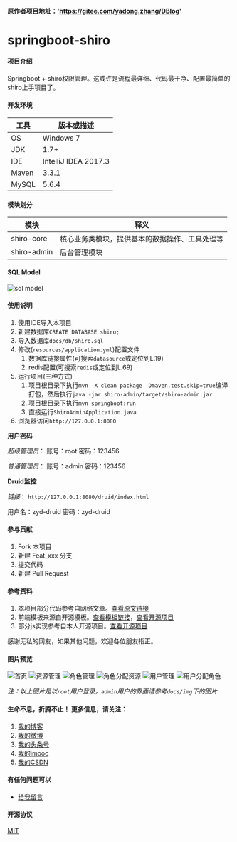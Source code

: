 #### 原作者项目地址：'https://gitee.com/yadong.zhang/DBlog'

# springboot-shiro

#### 项目介绍
Springboot + shiro权限管理。这或许是流程最详细、代码最干净、配置最简单的shiro上手项目了。

#### 开发环境

| 工具    | 版本或描述                |    
| ----- | -------------------- |    
| OS    | Windows 7            |    
| JDK   | 1.7+                 |    
| IDE   | IntelliJ IDEA 2017.3 |    
| Maven | 3.3.1                |    
| MySQL | 5.6.4                |    

#### 模块划分

| 模块         | 释义                      |    
| ---------- | ----------------------- |    
| shiro-core  | 核心业务类模块，提供基本的数据操作、工具处理等 |    
| shiro-admin | 后台管理模块                  |    

#### SQL Model

![sql model](https://gitee.com/yadong.zhang/shiro/raw/master/docs/img/sql-model.png?v=1.0)

#### 使用说明

1. 使用IDE导入本项目
2. 新建数据库`CREATE DATABASE shiro;`
3. 导入数据库`docs/db/shiro.sql`
4. 修改(`resources/application.yml`)配置文件
   1. 数据库链接属性(可搜索`datasource`或定位到L.19) 
   2. redis配置(可搜索`redis`或定位到L.69)
5. 运行项目(三种方式)
   1. 项目根目录下执行`mvn -X clean package -Dmaven.test.skip=true`编译打包，然后执行`java -jar shiro-admin/target/shiro-admin.jar`
   2. 项目根目录下执行`mvn springboot:run`
   3. 直接运行`ShiroAdminApplication.java`
6. 浏览器访问`http://127.0.0.1:8080`

**用户密码**

_超级管理员_： 账号：root  密码：123456 

_普通管理员_： 账号：admin  密码：123456

**Druid监控**

_链接_： `http://127.0.0.1:8080/druid/index.html`

用户名：zyd-druid  密码：zyd-druid


#### 参与贡献

1. Fork 本项目
2. 新建 Feat_xxx 分支
3. 提交代码
4. 新建 Pull Request

#### 参考资料

1. 本项目部分代码参考自网络文章。[查看原文链接](http://blog.csdn.net/poorcoder_/article/details/71374002)    
2. 前端模板来源自开源模板。[查看模板链接](https://colorlib.com/polygon/gentelella/index.html)，[查看开源项目](https://github.com/puikinsh/gentelella)    
3. 部分js实现参考自本人开源项目。[查看开源项目](https://gitee.com/yadong.zhang/DBlog)    

感谢无私的网友，如果其他问题，欢迎各位朋友指正。

#### 图片预览

![首页](https://gitee.com/yadong.zhang/shiro/raw/master/docs/img/index.png?v=1.0)
![资源管理](https://gitee.com/yadong.zhang/shiro/raw/master/docs/img/root-resource.png?v=1.0)
![角色管理](https://gitee.com/yadong.zhang/shiro/raw/master/docs/img/root-role.png?v=1.0)
![角色分配资源](https://gitee.com/yadong.zhang/shiro/raw/master/docs/img/root-role[root].png?v=1.0)
![用户管理](https://gitee.com/yadong.zhang/shiro/raw/master/docs/img/root-user.png?v=1.0)
![用户分配角色](https://gitee.com/yadong.zhang/shiro/raw/master/docs/img/root-user[role].png?v=1.0)

_注：以上图片是以`root`用户登录，`admin`用户的界面请参考`docs/img`下的图片_

#### 生命不息，折腾不止！ 更多信息，请关注：
 1. [我的博客](https://www.zhyd.me)
 2. [我的微博](http://weibo.com/211230415)
 3. [我的头条号](http://www.toutiao.com/c/user/3286958681/)
 4. [我的imooc](http://www.imooc.com/u/1175248/articles)
 4. [我的CSDN](https://blog.csdn.net/u011197448)

#### 有任何问题可以
- [给我留言](https://www.zhyd.me/guestbook)


#### 开源协议
 [MIT](https://gitee.com/yadong.zhang/DBlog/blob/master/LICENSE)
